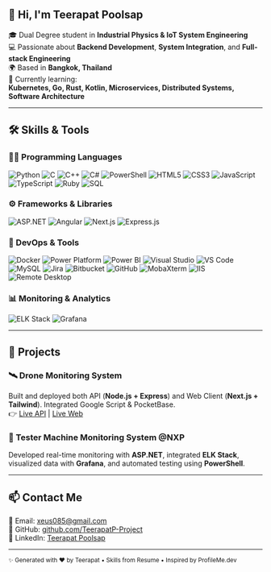 ## 👋 Hi, I'm Teerapat Poolsap

🎓 Dual Degree student in **Industrial Physics & IoT System Engineering**  
💻 Passionate about **Backend Development**, **System Integration**, and **Full-stack Engineering**  
🌍 Based in **Bangkok, Thailand**  
🧠 Currently learning:  
**Kubernetes, Go, Rust, Kotlin, Microservices, Distributed Systems, Software Architecture**

---

## 🛠️ Skills & Tools

### 🧑‍💻 Programming Languages  
![Python](https://img.shields.io/badge/-Python-3776AB?logo=python&logoColor=fff&style=flat)
![C](https://img.shields.io/badge/-C-A8B9CC?logo=c&logoColor=000&style=flat)
![C++](https://img.shields.io/badge/-C++-00599C?logo=c%2B%2B&logoColor=fff&style=flat)
![C#](https://img.shields.io/badge/-C%23-239120?logo=c-sharp&logoColor=fff&style=flat)
![PowerShell](https://img.shields.io/badge/-PowerShell-5391FE?logo=powershell&logoColor=fff&style=flat)
![HTML5](https://img.shields.io/badge/-HTML5-E34F26?logo=html5&logoColor=fff&style=flat)
![CSS3](https://img.shields.io/badge/-CSS3-1572B6?logo=css3&logoColor=fff&style=flat)
![JavaScript](https://img.shields.io/badge/-JavaScript-F7DF1E?logo=javascript&logoColor=000&style=flat)
![TypeScript](https://img.shields.io/badge/-TypeScript-3178C6?logo=typescript&logoColor=fff&style=flat)
![Ruby](https://img.shields.io/badge/-Ruby-CC342D?logo=ruby&logoColor=fff&style=flat)
![SQL](https://img.shields.io/badge/-SQL-003B57?logo=sqlite&logoColor=fff&style=flat)

### ⚙️ Frameworks & Libraries  
![ASP.NET](https://img.shields.io/badge/-ASP.NET-512BD4?logo=dotnet&logoColor=fff&style=flat)
![Angular](https://img.shields.io/badge/-Angular-DD0031?logo=angular&logoColor=fff&style=flat)
![Next.js](https://img.shields.io/badge/-Next.js-000000?logo=next.js&logoColor=fff&style=flat)
![Express.js](https://img.shields.io/badge/-Express.js-000000?logo=express&logoColor=fff&style=flat)

### 🧰 DevOps & Tools  
![Docker](https://img.shields.io/badge/-Docker-2496ED?logo=docker&logoColor=fff&style=flat)
![Power Platform](https://img.shields.io/badge/-Power%20Platform-742774?logo=microsoft-powerpoint&logoColor=fff&style=flat)
![Power BI](https://img.shields.io/badge/-Power%20BI-F2C811?logo=power-bi&logoColor=000&style=flat)
![Visual Studio](https://img.shields.io/badge/-Visual%20Studio-5C2D91?logo=visual-studio&logoColor=fff&style=flat)
![VS Code](https://img.shields.io/badge/-VS%20Code-007ACC?logo=visual-studio-code&logoColor=fff&style=flat)
![MySQL](https://img.shields.io/badge/-MySQL-4479A1?logo=mysql&logoColor=fff&style=flat)
![Jira](https://img.shields.io/badge/-Jira-0052CC?logo=jira&logoColor=fff&style=flat)
![Bitbucket](https://img.shields.io/badge/-Bitbucket-0052CC?logo=bitbucket&logoColor=fff&style=flat)
![GitHub](https://img.shields.io/badge/-GitHub-181717?logo=github&logoColor=fff&style=flat)
![MobaXterm](https://img.shields.io/badge/-MobaXterm-5A5A5A?logo=windows-terminal&logoColor=fff&style=flat)
![IIS](https://img.shields.io/badge/-IIS-0078D7?logo=windows&logoColor=fff&style=flat)
![Remote Desktop](https://img.shields.io/badge/-Remote%20Desktop-0078D7?logo=microsoft&logoColor=fff&style=flat)

### 📊 Monitoring & Analytics  
![ELK Stack](https://img.shields.io/badge/-ELK%20Stack-005571?logo=elastic&logoColor=fff&style=flat)
![Grafana](https://img.shields.io/badge/-Grafana-F46800?logo=grafana&logoColor=fff&style=flat)

---

## 🚀 Projects

### 🛰️ Drone Monitoring System  
Built and deployed both API (**Node.js + Express**) and Web Client (**Next.js + Tailwind**). Integrated Google Script & PocketBase.  
👉 [Live API](https://api-webapp.vercel.app/) | [Live Web](https://webapp-ruby-six.vercel.app/)

### 🧪 Tester Machine Monitoring System @NXP  
Developed real-time monitoring with **ASP.NET**, integrated **ELK Stack**, visualized data with **Grafana**, and automated testing using **PowerShell**.

---

## 📫 Contact Me

📧 Email: [xeus085@gmail.com](mailto:xeus085@gmail.com)  
🐙 GitHub: [github.com/TeerapatP-Project](https://github.com/TeerapatP-Project)  
💼 LinkedIn: [Teerapat Poolsap](https://www.linkedin.com/in/teerapat-poolsap-ba3821335/)

---

<sub>✨ Generated with ❤️ by Teerapat • Skills from Resume • Inspired by ProfileMe.dev</sub>
